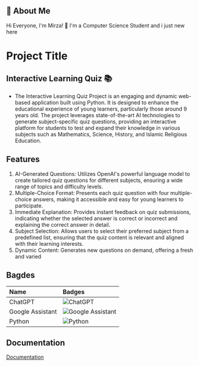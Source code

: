 
## 🚀 About Me
Hi Everyone, I'm Mirza! 👋 I'm a Computer Science Student and i just new here


# Project Title

## Interactive Learning Quiz 📚

- The Interactive Learning Quiz Project is an engaging and dynamic web-based application built using Python. It is designed to enhance the educational experience of young learners, particularly those around 9 years old. The project leverages state-of-the-art AI technologies to generate subject-specific quiz questions, providing an interactive platform for students to test and expand their knowledge in various subjects such as Mathematics, Science, History, and Islamic Religious Education.

## Features

1. AI-Generated Questions: Utilizes OpenAI's powerful language model to create tailored quiz questions for different subjects, ensuring a wide range of topics and difficulty levels.
2. Multiple-Choice Format: Presents each quiz question with four multiple-choice answers, making it accessible and easy for young learners to participate.
3. Immediate Explanation: Provides instant feedback on quiz submissions, indicating whether the selected answer is correct or incorrect and explaining the correct answer in detail.
4. Subject Selection: Allows users to select their preferred subject from a predefined list, ensuring that the quiz content is relevant and aligned with their learning interests.
5. Dynamic Content: Generates new questions on demand, offering a fresh and varied


## Bagdes 

| Name             | Badges     |
| :----------------| :-------   |
| ChatGPT          | ![ChatGPT](https://img.shields.io/badge/chatGPT-74aa9c?style=for-the-badge&logo=openai&logoColor=white) |
| Google Assistant | ![Google Assistant](https://img.shields.io/badge/google%20assistant-4285F4?style=for-the-badge&logo=google%20assistant&logoColor=white) |
| Python           | ![Python](https://img.shields.io/badge/python-3670A0?style=for-the-badge&logo=python&logoColor=ffdd54)  |

## Documentation
[Documentation](https://linktodocumentation)

